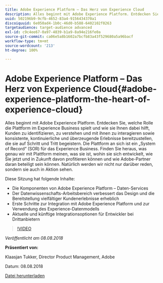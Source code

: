 ```yaml
---
title: Adobe Experience Platform – Das Herz von Experience Cloud
description: Alles beginnt mit Adobe Experience Platform. Entdecken Sie, welche Rolle die Plattform im Experience Business spielt und wie sie Ihnen dabei hilft, Kunden zu identifizieren, zu verstehen und mit ihnen zu interagieren sowie konsistente, kontinuierliche und überzeugende Erlebnisse bereitzustellen, die sie auf Schritt und Tritt begeistern.
uuid: 502196b9-9cfb-4652-83a4-9156434370a1
discoiquuid: 6e050ad4-1b0c-46d0-b588-6402102f0263
targetaudience: target-audience advanced
exl-id: c9c4ee67-0a97-4839-b1a9-8a94e216fe0a
source-git-commit: ca06e5a8b1602a7bcfb83a43f529680a5a96bacf
workflow-type: tm+mt
source-wordcount: '213'
ht-degree: 100%

---
```


# Adobe Experience Platform – Das Herz von Experience Cloud{#adobe-experience-platform-the-heart-of-experience-cloud}

Alles beginnt mit Adobe Experience Platform. Entdecken Sie, welche Rolle die Plattform im Experience Business spielt und wie sie Ihnen dabei hilft, Kunden zu identifizieren, zu verstehen und mit ihnen zu interagieren sowie konsistente, kontinuierliche und überzeugende Erlebnisse bereitzustellen, die sie auf Schritt und Tritt begeistern. Die Plattform an sich ist ein „System of Record“ (SOR) für das Experience Business.  Finden Sie heraus, was genau wir mit Plattform meinen, was sie ist, wohin sie sich entwickelt, wie Sie jetzt und in Zukunft davon profitieren können und wie Adobe-Partner daran beteiligt sein können. Natürlich werden wir nicht nur darüber reden, sondern sie auch in Aktion sehen.

Diese Sitzung hat folgende Inhalte:

* Die Komponenten von Adobe Experience Platform – Daten-Services
* Der Datenwissenschafts-Arbeitsbereich verbessert das Design und die Bereitstellung vielfältiger Kundenerlebnisse erheblich
* Erste Schritte zur Integration mit Adobe Experience Platform und zur Verwendung des Experience-Datenmodells
* Aktuelle und künftige Integrationsoptionen für Entwickler bei Drittanbietern

>[!VIDEO](https://video.tv.adobe.com/v/23270/?quality=9)

*Veröffentlicht am 08.08.2018*

**Präsentiert von:**

Klaasjan Tukker, Director Product Management, Adobe

Datum: 08.08.2018

[Datei herunterladen](assets/20180808-gems-adobe+cloud+platform-experience+system+of+record-1.pdf)

<!--
[Get back to the Overview](https://helpx.adobe.com/experience-manager/kt/eseminars/gems/aem-index.html)
-->
